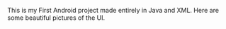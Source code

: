 This is my First Android project made entirely in Java and XML.
Here are some beautiful pictures of the UI.
